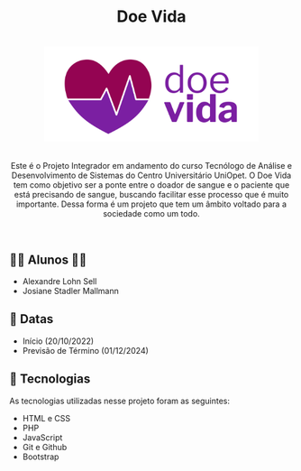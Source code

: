 <h1 align="center"> Doe Vida </h1>

<br>

<div align="center">
    <img src="./assets/logoDoeVidaFundoBranco.png" width="380px"/>
</div>

<br>

<p align="center"> Este é o Projeto Integrador em andamento do curso Tecnólogo de Análise e Desenvolvimento de Sistemas do Centro Universitário UniOpet. O Doe Vida tem como objetivo ser a ponte entre o doador de sangue e o paciente que está precisando de sangue, buscando facilitar esse processo que é muito importante. Dessa forma é um projeto que tem um âmbito voltado para a sociedade como um todo.</p>

<br>

## 👨‍🎓 Alunos 👩‍🎓 

- Alexandre Lohn Sell
- Josiane Stadler Mallmann

## 📅 Datas

- Início (20/10/2022)
- Previsão de Término (01/12/2024)

## 🚀 Tecnologias

As tecnologias utilizadas nesse projeto foram as seguintes:

- HTML e CSS
- PHP
- JavaScript
- Git e Github
- Bootstrap
